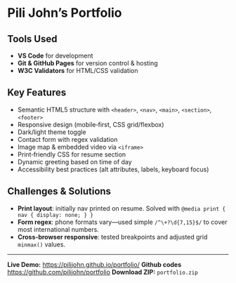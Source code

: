 # Pili John’s Portfolio

## Tools Used
- **VS Code** for development
- **Git & GitHub Pages** for version control & hosting
- **W3C Validators** for HTML/CSS validation

## Key Features
- Semantic HTML5 structure with `<header>`, `<nav>`, `<main>`, `<section>`, `<footer>`
- Responsive design (mobile‑first, CSS grid/flexbox)
- Dark/light theme toggle
- Contact form with regex validation
- Image map & embedded video via `<iframe>`
- Print‑friendly CSS for resume section
- Dynamic greeting based on time of day
- Accessibility best practices (alt attributes, labels, keyboard focus)

## Challenges & Solutions
- **Print layout**: initially nav printed on resume. Solved with `@media print { nav { display: none; } }`
- **Form regex**: phone formats vary—used simple `/^\+?\d{7,15}$/` to cover most international numbers.
- **Cross‑browser responsive**: tested breakpoints and adjusted grid `minmax()` values.

---

**Live Demo:** https://pilijohn.github.io/portfolio/
**Github codes** https://github.com/pilijohn/portfolio
**Download ZIP:** `portfolio.zip`

